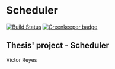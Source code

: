 # Scheduler
[![Build Status](https://travis-ci.com/Vreyesm/Scheduler.svg?branch=master)](https://travis-ci.com/Vreyesm/Scheduler) [![Greenkeeper badge](https://badges.greenkeeper.io/Vreyesm/Scheduler.svg)](https://greenkeeper.io/)


Thesis' project - Scheduler
---
Victor Reyes
